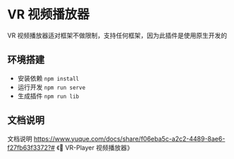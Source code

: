 # VR 视频播放器

VR 视频播放器适对框架不做限制，支持任何框架，因为此插件是使用原生开发的

## 环境搭建

- 安装依赖 `npm install`
- 运行开发 `npm run serve`
- 生成插件 `npm run lib`

## 文档说明

文档说明 https://www.yuque.com/docs/share/f06eba5c-a2c2-4489-8ae6-f27fb63f3372?# 《📀 VR-Player 视频播放器》
